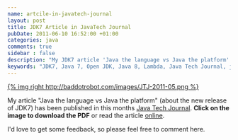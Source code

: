 ```yaml
---
name: artcile-in-javatech-journal
layout: post
title: JDK7 Article in JavaTech Journal
pubDate: 2011-06-10 16:52:00 +01:00
categories: java
comments: true
sidebar : false
description: "My JDK7 article 'Java the language vs Java the platform' was recently published in the Java Tech Journal. Find out what's new and noteworthy in Java 7."
keywords: "JDK7, Java 7, Open JDK, Java 8, Lambda, Java Tech Journal, jaxenter, JAX"
---
```


[{% img right http://baddotrobot.com/images/JTJ-2011-05.png %}](http://baddotrobot.com/resources/JTJ-2011-05.pdf)

My article "Java the language vs Java the platform" (about the new release of JDK7) has been published in this months
[Java Tech Journal](http://jaxenter.com/java-tech-journal/). __Click on the image to download the PDF__ or read the article [online](http://jaxenter.com/new-and-noteworthy-in-jdk7-36843.html).

I'd love to get some feedback, so please feel free to comment here.


